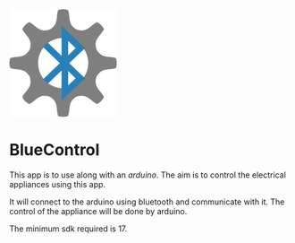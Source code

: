 <img src = "https://github.com/ParadoxZero/BlueControl/blob/master/app/src/main/res/mipmap-xxhdpi/ic_launcher.png">
<b><h1>BlueControl</h1></b>


This app is to use along with an <i>arduino</i>. The aim is to control the electrical appliances using this app. 

It will connect to the arduino using bluetooth and communicate with it.
The control of the appliance will be done by arduino.

The minimum sdk required is 17.
